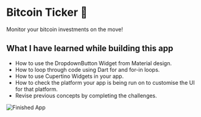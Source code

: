 
# Bitcoin Ticker 🤑

Monitor your bitcoin investments  on the move!

## What I have learned while building this app

- How to use the DropdownButton Widget from Material design.
- How to loop through code using Dart for and for-in loops.
- How to use Cupertino Widgets in your app.
- How to check the platform your app is being run on to customise the UI for that platform.
- Revise previous concepts by completing the challenges.

![Finished App](https://github.com/vukbundalo/Images/blob/main/bitcoinTicker.gif)

